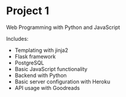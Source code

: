 # Project 1

Web Programming with Python and JavaScript

Includes:
- Templating with jinja2
- Flask framework
- PostgreSQL
- Basic JavaScript functionality
- Backend with Python
- Basic server configuration with Heroku
- API usage with Goodreads
